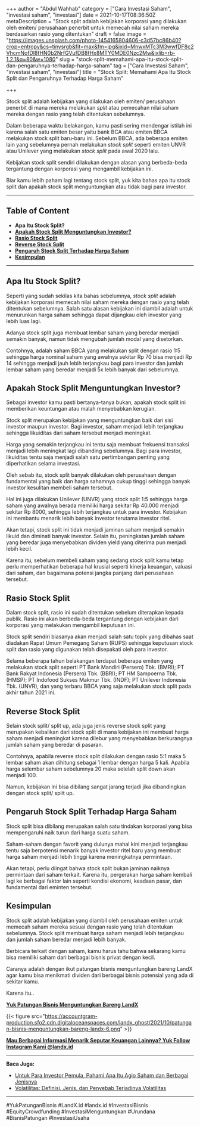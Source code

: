 +++
author = "Abdul Wahhab"
category = ["Cara Investasi Saham", "investasi saham", "investasi"]
date = 2021-10-17T08:36:50Z
metaDescription = "Stock split adalah kebijakan korporasi yang dilakukan oleh emiten/ perusahaan penerbit untuk memecah nilai saham mereka berdasarkan rasio yang ditentukan"
draft = false
image = "https://images.unsplash.com/photo-1454165804606-c3d57bc86b40?crop=entropy&cs=tinysrgb&fit=max&fm=jpg&ixid=MnwxMTc3M3wwfDF8c2VhcmNofDl8fHN0b2NrfGVufDB8fHx8MTY0MDE0Nzc2Mw&ixlib=rb-1.2.1&q=80&w=1080"
slug = "stock-split-memahami-apa-itu-stock-split-dan-pengaruhnya-terhadap-harga-saham"
tag = ["Cara Investasi Saham", "investasi saham", "investasi"]
title = "Stock Split: Memahami Apa Itu Stock Split dan Pengaruhnya Terhadap Harga Saham"

+++


Stock split adalah kebijakan yang dilakukan oleh emiten/ perusahaan penerbit di mana mereka melakukan _split_ atau pemecahan nilai saham mereka dengan rasio yang telah ditentukan sebelumnya.

Dalam beberapa waktu belakangan, kamu pasti sering mendengar istilah ini karena salah satu emiten besar yaitu bank BCA atau emiten BBCA melakukan stock split baru-baru ini. Sebelum BBCA, ada beberapa emiten lain yang sebelumnya pernah melakukan _stock split_ seperti emiten UNVR atau Unilever yang melakukan _stock split_ pada awal 2020 lalu.

Kebijakan stock split sendiri dilakukan dengan alasan yang berbeda-beda tergantung dengan korporasi yang mengambil kebijakan ini.

Biar kamu lebih paham lagi tentang stock split, yuk kita bahas apa itu stock split dan apakah stock split menguntungkan atau tidak bagi para investor.

---

## Table of Content

* **Apa Itu Stock Split?**
* [**Apakah Stock Split Menguntungkan Investor?**](#apakah-stock-split-menguntungkan-investor)
* **[Rasio Stock Split](#rasio-stock-split)**
* **[Reverse Stock Split](#reverse-stock-split)**
* [**Pengaruh S**](#pengaruh-stock-split-terhadap-harga-saham)**[tock Split Terhadap Harga Saham](#pengaruh-stock-split-terhadap-harga-saham)**
* **[Kesimpulan](#kesimpulan)**

---

## Apa Itu Stock Split?

Seperti yang sudah sekilas kita bahas sebelumnya, _stock split_ adalah kebijakan korporasi memecah nilai saham mereka dengan rasio yang telah ditentukan sebelumnya. Salah satu alasan kebijakan ini diambil adalah untuk menurunkan harga saham sehingga dapat dijangkau oleh investor yang lebih luas lagi.

Adanya stock split juga membuat lembar saham yang beredar menjadi semakin banyak, namun tidak mengubah jumlah modal yang disetorkan.

Contohnya, adalah saham BBCA yang melakukan split dengan rasio 1:5 sehingga harga nominal saham yang awalnya sekitar Rp 70 bisa menjadi Rp 14 sehingga menjadi jauh lebih terjangkau bagi para investor dan jumlah lembar saham yang beredar menjadi 5x lebih banyak dari sebelumnya.

## Apakah Stock Split Menguntungkan Investor?

Sebagai investor kamu pasti bertanya-tanya bukan, apakah stock split ini memberikan keuntungan atau malah menyebabkan kerugian.

Stock split merupakan kebijakan yang menguntungkan baik dari sisi investor maupun investor. Bagi investor, saham menjadi lebih terjangkau sehingga likuiditas dari saham tersebut menjadi meningkat.

Harga yang semakin terjangkau ini tentu saja membuat frekuensi transaksi menjadi lebih meningkat lagi dibanding sebelumnya. Bagi para investor, likuiditas tentu saja menjadi salah satu pertimbangan penting yang diperhatikan selama investasi.

Oleh sebab itu, stock split banyak dilakukan oleh perusahaan dengan fundamental yang baik dan harga sahamnya cukup tinggi sehingga banyak investor kesulitan membeli saham tersebut.

Hal ini juga dilakukan Unilever (UNVR) yang stock split 1:5 sehingga harga saham yang awalnya berada memiliki harga sekitar Rp 40.000 menjadi sekitar Rp 8000, sehingga lebih terjangkau untuk para investor. Kebijakan ini membantu menarik lebih banyak investor terutama investor ritel.

Akan tetapi, stock split ini tidak menjadi jaminan saham menjadi semakin likuid dan diminati banyak investor. Selain itu, peningkatan jumlah saham yang beredar juga menyebabkan dividen yield yang diterima pun menjadi lebih kecil.

Karena itu, sebelum membeli saham yang sedang stock split kamu tetap perlu memperhatikan beberapa hal krusial seperti kinerja keuangan, valuasi dari saham, dan bagaimana potensi jangka panjang dari perusahaan tersebut.

## Rasio Stock Split

Dalam stock split, rasio ini sudah ditentukan sebelum diterapkan kepada publik. Rasio ini akan berbeda-beda tergantung dengan kebijakan dari korporasi yang melakukan mengambil keputusan ini.

Stock split sendiri biasanya akan menjadi salah satu topik yang dibahas saat diadakan Rapat Umum Pemegang Saham (RUPS) sehingga keputusan stock split dan rasio yang digunakan telah disepakati oleh para investor.

Selama beberapa tahun belakangan terdapat beberapa emiten yang melakukan stock split seperti PT Bank Mandiri (Persero) Tbk. (BMRI); PT Bank Rakyat Indonesia (Persero) Tbk. (BBRI); PT HM Sampoerna Tbk. (HMSP); PT Indofood Sukses Makmur Tbk. (INDF); PT Unilever Indonesia Tbk. (UNVR), dan yang terbaru BBCA yang saja melakukan stock split pada akhir tahun 2021 ini.

## Reverse Stock Split

Selain stock split/ split up, ada juga jenis reverse stock split yang merupakan kebalikan dari stock split di mana kebijakan ini membuat harga saham menjadi meningkat karena dilebur yang menyebabkan berkurangnya jumlah saham yang beredar di pasaran.

Contohnya, apabila reverse stock split dilakukan dengan rasio 5:1 maka 5 lembar saham akan dihitung sebagai 1 lembar dengan harga 5 kali. Apabila harga selembar saham sebelumnya 20 maka setelah split down akan menjadi 100.

Namun, kebijakan ini bisa dibilang sangat jarang terjadi jika dibandingkan dengan stock split/ split up.

## Pengaruh Stock Split Terhadap Harga Saham

Stock split bisa dibilang merupakan salah satu tindakan korporasi yang bisa mempengaruhi naik turun dari harga suatu saham.

Saham-saham dengan favorit yang dulunya mahal kini menjadi terjangkau tentu saja berpotensi menarik banyak investor ritel baru yang membuat harga saham menjadi lebih tinggi karena meningkatnya permintaan.

Akan tetapi, perlu diingat bahwa stock split  bukan jaminan naiknya permintaan dari saham terkait. Karena itu, pergerakan harga saham kembali lagi ke berbagai faktor lain seperti kondisi ekonomi, keadaan pasar, dan fundamental dari eminten tersebut.

## Kesimpulan

Stock split adalah kebijakan yang diambil oleh perusahaan emiten untuk memecah saham mereka sesuai dengan rasio yang telah ditentukan sebelumnya. Stock split membuat harga saham menjadi lebih terjangkau dan jumlah saham beredar menjadi lebih banyak.

Berbicara terkait dengan saham, kamu harus tahu bahwa sekarang kamu bisa memiliki saham dari berbagai bisnis privat dengan kecil.

Caranya adalah dengan ikut patungan bisnis menguntungkan bareng LandX agar kamu bisa menikmati dividen dari berbagai bisnis potensial yang ada di sekitar kamu.

Karena itu..

**[Yuk Patungan Bisnis Menguntungkan Bareng LandX](https://landx.id/project/)**

{{< figure src="https://accountgram-production.sfo2.cdn.digitaloceanspaces.com/landx_ghost/2021/10/patungan-bisnis-menguntungkan-bareng-landx-6.png" >}}

**[Mau Berbagai Informasi Menarik Seputar Keuangan Lainnya? Yuk Follow Instagram Kami @landx.id](https://www.instagram.com/landx.id/?utm_medium=copy_link)**

---

**Baca Juga:**

* [Untuk Para Investor Pemula, Pahami Apa Itu Agio Saham dan Berbagai Jenisnya](https://landx.id/blog/kenali-apa-itu-agio-saham-dalam-investasi/)
* [Volatilitas: Definisi, Jenis, dan Penyebab Terjadinya Volatilitas](https://landx.id/blog/volatilitas-definisi-jenis-cara-dan-penyebab-terjadinya-volatilitas/)

---

#YukPatunganBisnis #LandX.id    #landx.id    #InvestasiBisnis    #EquityCrowdfunding    #InvestasiMenguntungkan    #Urundana    #BisnisPatungan    #InvestasiUsaha

